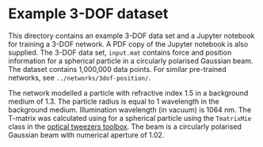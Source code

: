 # Example 3-DOF dataset
This directory contains an example 3-DOF data set and a Jupyter
notebook for training a 3-DOF network.
A PDF copy of the Jupyter notebook is also supplied.
The 3-DOF data set, `input.mat` contains force and position information
for a spherical particle in a circularly polarised Gaussian beam.
The dataset contains 1,000,000 data points.
For similar pre-trained networks, see `../networks/3dof-position/`.

The network modelled a particle with refractive index 1.5 in a background
medium of 1.3.  The particle radius is equal to
1 wavelength in the background medium.
Illumination wavelength (in vacuum) is 1064 nm.
The T-matrix was calculated using for a spherical particle using the
`TmatrixMie` class in the [optical tweezers toolbox](https://github.com/ilent2/ott).
The beam is a circularly polarised Gaussian beam with numerical aperture
of 1.02.
